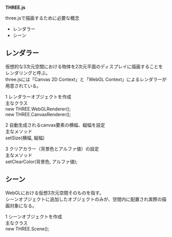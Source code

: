 **THREE.js**

three.jsで描画するために必要な概念

* レンダラー
* シーン

## レンダラー
仮想的な3次元空間における物体を2次元平面のディスプレイに描画することをレンダリングと呼ぶ。  
three.jsには「Canvas 2D Context」と「WebGL Context」によるレンダラーが用意されている。


1 レンダラーオブジェクトを作成  
主なクラス  
new THREE.WebGLRenderer();  
new THREE.CanvasRenderer();  

2 自動生成されるcanvas要素の横幅、縦幅を設定  
    主なメソッド  
        setSize(横幅, 縦幅)

3 クリアカラー（背景色とアルファ値）の設定  
 主なメソッド  
  setClearColor(背景色, アルファ値);


## シーン
WebGLにおける仮想3次元空間そのものを指す。  
シーンオブジェクトに追加したオブジェクトのみが、空間内に配置され実際の描画対象になる。


1 シーンオブジェクトを作成  
 主なクラス  
  new THREE.Scene(); 
